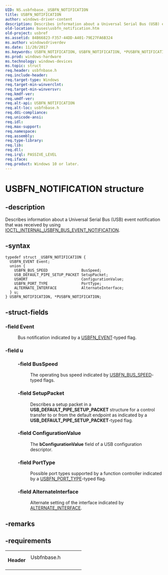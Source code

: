 ```yaml
---
UID: NS.usbfnbase._USBFN_NOTIFICATION
title: USBFN_NOTIFICATION
author: windows-driver-content
description: Describes information about a Universal Serial Bus (USB) event notification that was received by using IOCTL_INTERNAL_USBFN_BUS_EVENT_NOTIFICATION.
old-location: buses\usbfn_notification.htm
old-project: usbref
ms.assetid: 84B66823-F357-44DD-A401-79E27FA6B324
ms.author: windowsdriverdev
ms.date: 11/20/2017
ms.keywords: USBFN_NOTIFICATION, USBFN_NOTIFICATION, *PUSBFN_NOTIFICATION
ms.prod: windows-hardware
ms.technology: windows-devices
ms.topic: struct
req.header: usbfnbase.h
req.include-header: 
req.target-type: Windows
req.target-min-winverclnt: 
req.target-min-winversvr: 
req.kmdf-ver: 
req.umdf-ver: 
req.alt-api: USBFN_NOTIFICATION
req.alt-loc: usbfnbase.h
req.ddi-compliance: 
req.unicode-ansi: 
req.idl: 
req.max-support: 
req.namespace: 
req.assembly: 
req.type-library: 
req.lib: 
req.dll: 
req.irql: PASSIVE_LEVEL
req.iface: 
req.product: Windows 10 or later.
---
```


# USBFN_NOTIFICATION structure



## -description
<p>Describes information about a Universal Serial Bus (USB)  event notification that was 
		received by using <a href="..\usbfnioctl\ni-usbfnioctl-ioctl-internal-usbfn-bus-event-notification.md">IOCTL_INTERNAL_USBFN_BUS_EVENT_NOTIFICATION</a>.
		</p>


## -syntax

````
typedef struct _USBFN_NOTIFICATION {
  USBFN_EVENT Event;
  union {
    USBFN_BUS_SPEED               BusSpeed;
    USB_DEFAULT_PIPE_SETUP_PACKET SetupPacket;
    USHORT                        ConfigurationValue;
    USBFN_PORT_TYPE               PortType;
    ALTERNATE_INTERFACE           AlternateInterface;
  } u;
} USBFN_NOTIFICATION, *PUSBFN_NOTIFICATION;
````


## -struct-fields
<dl>

### -field Event

<dd>
<p>Bus notification indicated by a <a href="..\usbfnbase\ne-usbfnbase--usbfn-event.md">USBFN_EVENT</a>-typed flag.</p>
</dd>

### -field u

<dd>
<dl>

### -field BusSpeed

<dd>
<p>The operating bus speed indicated by <a href="..\usbfnbase\ne-usbfnbase--usbfn-bus-speed.md">USBFN_BUS_SPEED</a>-typed flags.</p>
</dd>

### -field SetupPacket

<dd>
<p>Describes a setup packet in a  <b>USB_DEFAULT_PIPE_SETUP_PACKET</b> structure for a control transfer to or from the default endpoint as indicated by a <b>USB_DEFAULT_PIPE_SETUP_PACKET</b>-typed flag.</p>
</dd>

### -field ConfigurationValue

<dd>
<p>The <b>bConfigurationValue</b> field of a USB configuration descriptor.</p>
</dd>

### -field PortType

<dd>
<p>Possible port types supported by a function controller indicated by a <a href="..\usbfnbase\ne-usbfnbase--usbfn-port-type.md">USBFN_PORT_TYPE</a>-typed flag.</p>
</dd>

### -field AlternateInterface

<dd>
<p>Alternate setting of the interface indicated by <a href="..\usbfnbase\ns-usbfnbase--alternate-interface.md">ALTERNATE_INTERFACE</a>.</p>
</dd>
</dl>
</dd>
</dl>

## -remarks


## -requirements
<table>
<tr>
<th width="30%">
<p>Header</p>
</th>
<td width="70%">
<dl>
<dt>Usbfnbase.h</dt>
</dl>
</td>
</tr>
</table>